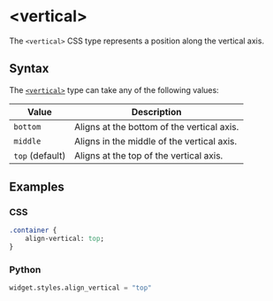 # &lt;vertical&gt;

The `<vertical>` CSS type represents a position along the vertical axis.

## Syntax

The [`<vertical>`](/css_types/vertical) type can take any of the following values:

| Value           | Description                                |
| --------------- | ------------------------------------------ |
| `bottom`        | Aligns at the bottom of the vertical axis. |
| `middle`        | Aligns in the middle of the vertical axis. |
| `top` (default) | Aligns at the top of the vertical axis.    |

## Examples

### CSS

```sass
.container {
    align-vertical: top;
}
```

### Python

```py
widget.styles.align_vertical = "top"
```

